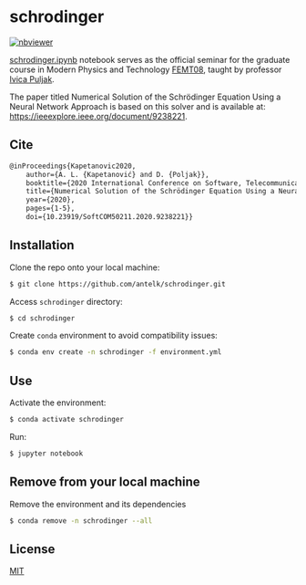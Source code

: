  # schrodinger
 
[![nbviewer](https://raw.githubusercontent.com/jupyter/design/master/logos/Badges/nbviewer_badge.svg)](https://nbviewer.jupyter.org/github/antelk/schrodinger/blob/master/schrodinger.ipynb)

[schrodinger.ipynb](https://github.com/antelk/schrodinger/blob/master/schrodinger.ipynb) notebook serves as the official seminar for the graduate course in Modern Physics and Technology [FEMT08](https://nastava.fesb.unist.hr/nastava/predmeti/11624), taught by professor [Ivica Puljak](https://ivicapuljak.com/).

The paper titled Numerical Solution of the Schrödinger Equation Using a Neural Network Approach is based on this solver and is available at: https://ieeexplore.ieee.org/document/9238221.


## Cite

```tex
@inProceedings{Kapetanovic2020,
    author={A. L. {Kapetanović} and D. {Poljak}},
    booktitle={2020 International Conference on Software, Telecommunications and Computer Networks (SoftCOM)},
    title={Numerical Solution of the Schrödinger Equation Using a Neural Network Approach},
    year={2020},
    pages={1-5},
    doi={10.23919/SoftCOM50211.2020.9238221}}
```


## Installation 

Clone the repo onto your local machine:
```bash
$ git clone https://github.com/antelk/schrodinger.git
```
Access `schrodinger` directory:
```bash
$ cd schrodinger
```
Create `conda` environment to avoid compatibility issues:
```bash
$ conda env create -n schrodinger -f environment.yml
```
## Use
Activate the environment:
```bash
$ conda activate schrodinger
```
Run:
```bash
$ jupyter notebook
```


## Remove from your local machine

Remove the environment and its dependencies
```bash
$ conda remove -n schrodinger --all
```


## License

[MIT](https://github.com/antelk/schrodinger/LICENSE)